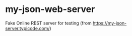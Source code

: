 # my-json-web-server
Fake Online REST server for testing (from https://my-json-server.typicode.com/)
